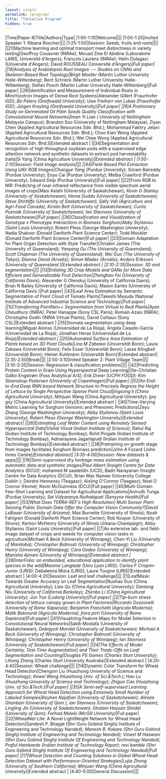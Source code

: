 ```yaml
---
layout: single
permalink: /program/
title: "Tentative Program"
hidden: true
---
```

<link rel="stylesheet" href="/assets/css/main.css">
<link rel="stylesheet" href="https://cdn.jsdelivr.net/npm/@fortawesome/fontawesome-free@5/css/all.min.css">
<!--
| A | B |
| C | D |-->

<!-- could have images if we can, not necessary.  later. -->
<!-- |![Alt text](https://amytabb.com/images/amy_tabb_sep_2018.jpg)| temp|-->
<!-- <i class="fas fa-fw fa-envelope-square" aria-hidden="true"> -->

|﻿Time|Paper #|Title|Authors|Type|
|1:00-1:10|Welcome||||
|1:00-1:25|Invited Speaker 1: Ribana Roscher||||
|1:25-1:50|Session: Seeds, fruits and roots||||
||21|Machine learning and optimal transport meet distinctness in variety testing|Geoffroy Couasnet (INRAe); Mouad Zine El Abidine (Laboratoire LARIS, Université d'Angers); François Laurens (INRAe); Helin Dutagaci (Université d'Angers); David ROUSSEAU (Université d'Angers)*|Full paper|
||19|Analysis of Arabidopsis Root Images --- Studies on CNNs and Skeleton-Based Root Topology|Birgit Moeller (Martin Luther University Halle-Wittenberg)*; Berit Schreck (Martin Luther University Halle-Wittenberg); Stefan Posch (Martin Luther University Halle-Wittenberg)|Full paper|
||28|Identification and Measurement of Individual Roots in Minirhizotron Images of Dense Root Systems|Alexander Gillert (Fraunhofer IGD)*; Bo Peters (Greifswald University); Uwe Freiherr von Lukas (Fraunhofer IGD); Jürgen Kreyling (Greifswald University)|Full paper|
||9|A Preliminary Study on Germinated Oil Palm Seeds Quality Classification with Convolutional Neural Networks|Iman Yi Liao (	University of Nottingham Malaysia Campus)*; Brandon Soo (University of Nottingham Malaysia); Ziyan Chen (Applied Agricultural Resources Sdn. Bhd.); Mohammad Fakhry Jelani (Applied Agricultural Resources Sdn. Bhd.); Choo Kien Wong (Applied Agricultural Resources Sdn. Bhd.); Wei Chee Wong (Applied Agricultural Resources Sdn. Bhd.)|Extended abstract |
||34|Segmentation and recognition of high throughput soybean pods with a supervised edge attention network and synthetic datasets to extract pod harvestability traits|Si Yang (China Agriculture University)*|Extended abstract |
|1:50-2:10|Session: Field image analysis||||
||44|Field-Based Plot Extraction Using UAV RGB Images|Changye Yang (Purdue University)*; Sriram Baireddy (Purdue University); Enyu Cai (Purdue University); Melba Crawford (Purdue University); Edward Delp (Purdue University)|Full paper|
||22|From RGB to NIR: Predicting of near infrared reflectance from visible spectrum aerial images of crops|Masi Aslahi (University of Saskatchewan)*; Kevin G Stanley (University of Saskatchewan); Hema Duddu (University of Saskatchewan); Steve  Shirtliffe (University of Saskatchewan); Sally Vali (Agriculture and Agri-Food Canada); Kirstin Bett (University of Saskatchewan); Curtis Pozniak (University of Saskatchewan); Ian Stavness (University of Saskatchewan)|Full paper|
||36|Classification and Visualization of Genotype x Phenotype Interactions in Biomass Sorghum|Abby Stylianou (Saint Louis University)*; Robert Pless (George Washington University); Nadia Shakoor (Donald Danforth Plant Science Center); Todd Mockler (Donald Danforth Plant Science Center)|Full paper|
||23|Domain Adaptation for Plant Organ Detection with Style Transfer|Chrisbin James (The University of Queensland)*; Yanyang Gu (The University of Queensland); Scott Chapman (The University of Queensland); Wei Guo (The University of Tokyo); Etienne David (Arvalis); Simon Madec (Arvalis); Anders Eriksson (University of Queensland )|Extended abstract |
|2:10-2:35|Session: 3D and segmentation||||
||13|Enlisting 3D Crop Models and GANs for More Data Efficient and Generalizable Fruit Detection|Zhenghao Fei (University of California  Davis)*; Alexander G Olenskyj (University of California Davis); Brian N Bailey (University of California Davis); Mason Earles (University of California Davis	)|Full paper|
||43|Leaf Area Estimation by Semantic Segmentation of Point Cloud of Tomato Plants|Takeshi Masuda (National Institute of Advanced Industrial Science and Technology)*|Full paper|
||10|Transferring PointNet++ Segmentation from Virtual to Real Plants|Ayan Chaudhury (INRIA)*; Peter Hanappe (Sony CSL Paris); Romain Azais (INRIA); Christophe Godin (INRIA Virtual Plants); David Colliaux (Sony CSL)|Extended abstract |
||15|Stomata segmentation using deep learning|Miguel Alonso (Universidad de La Rioja); Ángela Casado-García (Universidad de La Rioja); Jónathan Heras (Universidad de La Rioja)*|Extended abstract |
||20|Automated Surface Area Estimation of Plants based on 3D Point Clouds|Lina M Zabawa (Universität Bonn)*; Laura Zabawa (Universität Bonn); Felix Esser (Universität Bonn); Lasse Klingbeil (Universität Bonn); Heiner Kuhlmann (Universität Bonn)|Extended abstract|
|2:35-2:50|Break||||
|2:50-3:10|Inited Speaker 2: Plant Village Team||||
|3:10-3:35|Session: Regression & classification problems||||
||42|Predicting Protein Content in Grain Using Hyperspectral Deep Learning|Ole-Christian Galbo Engstrøm (Foss Analytical A/S)*; Erik Dreier (UCPH FOOD); Kim  Steenstrup Pedersen (University of Copenhagen)|Full paper|
||52|An End-to-End Deep RNN based Network Structure to Precisely Regress the Height of Lettuce by Single Perspective Sparse Point Cloud|jingsong li (China Agricultural University)*; Minjuan Wang (China Agricultural University); gxy gxy (China Agricultural University)|Extended abstract |
||40|Time-Varying Metric Learning for Sorghum Genomic and Phenomic Predictions|Zeyu Zhang (George Washington University)*; Abby Stylianou (Saint Louis University); Robert Pless (George Washington University)|Extended abstract|
||26|Estimating Leaf Water Content using Remotely Sensed Hyperspectral Data|Vishal Vinod (Indian Institute of Science)*; Rahul Raj (Indian Institute of Technology Bombay); Rohit Pingale (Indian Institute of Technology Bombay); Adinarayana Jagarlapudi (Indian Institute of Technology Bombay)|Extended abstract |
||38|Pretraining on growth stage from images facilitates Sorghum Biomass prediction|John A Fozard (John Innes Centre)*|Extended abstract|
|3:35-4:00|Session: New datasets & apps||||
||16|Semi-supervised dry herbage mass estimation using automatic data and synthetic images|Paul Albert (Insight Centre for Data Analytics (DCU))*; mohamed M saadeldin (UCD); Badri Narayanan (Insight Centre for Data Analytics (DCU)); Brian Mac Namee (University College Dublin	); Deirdre Hennessy (Teagasc); Aisling O'Connor (Teagasc); Noel O Connor (Home); Kevin McGuinness (DCU)|Full paper|
||45|Multi-Domain Few-Shot Learning and Dataset for Agricultural Applications|Anirudh Tunga (Purdue University)*; Sai Vidyaranya Nuthalapati (Sensyne Health)|Full paper|
||53|What Does TERRA-REF's High Resolution| Multi Sensor Plant Sensing Public Domain Data Offer the Computer Vision Community?|David LeBauer (University of Arizona)*; Max Burnette (University of Illinois); Noah Fahlgren (Donald Danforth Plant Science Center); Rob Kooper (University of Illinois); Kenton McHenry (University of Illinois Urbana-Champaign); Abby Stylianou (Saint Louis University)|Full paper|
||7|An extensive lab- and field-image dataset of crops and weeds for computer vision tasks in agriculture|Michael A Beck (University of Winnipeg)*; Chen-Yi Liu (University of Manitoba); Christopher Bidinosti (University of Winnipeg); Christopher Henry (University of Winnipeg); Cara Godee (University of Winnipeg); Manisha Ajmani (University of Winnipeg)|Extended abstract |
||39|InterFolia: an embedded, educational application to identify plant species in the wild|Maxime Langlade (Univ Lyon LIRIS); Carlos F Crispim-Junior (LIRIS)*; Debaleena Misra (LIRIS); Laure Tougne (LIRIS)|Extended abstract |
|4:00-4:20|Session: Leaf and leaf challenge||||
||1|LeafMask: Towards Greater Accuracy on Leaf Segmentation|Ruohao Guo (China Agricultural University)*; Liao Qu (China Agricultural University); Dantong Niu (University of California Berkeley); Zhenbo Li (China Agricultural University); Jun Yue (Ludong University)|Full paper|
||2|Tip-burn stress detection of lettuce canopy grown in Plant Factories|Riccardo Gozzovelli (University of Rome Sapienza); Benjamin Franchetti (Agricola Moderna); Malik Bekmurat (Agricola Moderna); fiora pirri (University of Rome Sapienza)*|Full paper|
||41|Visualizing Feature Maps for Model Selection in Convolutional Neural Networks|Sakib Mostafa (University of Saskatchewan)*; Debajyoti Mondal (University of Saskatchewan); Michael A Beck (University of Winnipeg); Christopher Bidinosti (University of Winnipeg); Christopher Henry (University of Winnipeg); Ian Stavness (University of Saskatchewan)|Full paper|
||24|The Effects of Model Certainty, Test-Time Augmentation| and Their Trade-Offs on Leaf Segmentation and Counting|Douglas PS Gomes (Charles Sturt University)*; Lihong  Zheng (Charles Sturt University Australia)|Extended abstract |
|4:20-4:40|Session: Wheat challenge||||
||14|Dynamic Color Transform for Wheat Head Detection|Chengxin Liu (Huazhong University of Science and Technology)*; Kewei Wang (Huazhong Univ. of Sci.&Tech.); Hao Lu (Huazhong University of Science and Technology); Zhiguo Cao (Huazhong Univ. of Sci.&Tech.)|Full paper|
||35|A Semi-self-supervised Learning Approach for Wheat Head Detection using Extremely Small Number of Labeled Samples|Keyhan Najafian (University of Saskatchewan); Alireza Ghanbari (University of Qom	); Ian Stavness (University of Saskatchewan); Lingling Jin (University of Saskatchewan); Gholam Hassan Shirdel (University of Qom); Farhad Maleki (McGill University)*|Full paper|
||32|WheatNet-Lite: A Novel LightWeight Network for Wheat Head Detection|Sandesh P. Bhagat (Shri Guru Gobind Singhji Institute of Engineering and Technology Nanded)*; Manesh B. Kokare (Shri Guru Gobind Singhji Institute of Engineering and Technology Nanded); Vineet M Haswani (Shri Guru Gobind Singhji Institute Of Engineering and Technology Nanded); Praful Hambarde (Indian Institute of Technology Ropar); ravi kamble (Shri Guru Gobind Singhji Institute Of Engineering and Technology Nanded)|Full paper|
||17|Wheat Detection and Counting Solutions in Global Wheat Head Detection Dataset with Performance-Oriented Strategies|Lujia Zhong (University of Southern California); Minjuan Wang (China Agricultural University)*|Extended abstract |
|4:40-5:00|General Discussion||||
